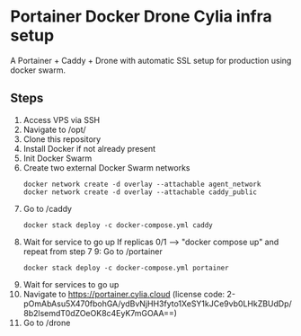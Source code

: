 # Portainer Docker Drone Cylia infra setup
A Portainer + Caddy + Drone with automatic SSL setup for production using docker swarm.

## Steps
1. Access VPS via SSH
2. Navigate to /opt/
3. Clone this repository
4. Install Docker if not already present
5. Init Docker Swarm
6. Create two external Docker Swarm networks
    ```
    docker network create -d overlay --attachable agent_network
    docker network create -d overlay --attachable caddy_public
    ```
7. Go to /caddy
    ```
    docker stack deploy -c docker-compose.yml caddy
    ```
8. Wait for service to go up
    If replicas 0/1 --> "docker compose up" and repeat from step 7
9: Go to /portainer
    ```
    docker stack deploy -c docker-compose.yml portainer
    ```
10. Wait for services to go up
11. Navigate to https://portainer.cylia.cloud 
    (license code: 2-pOmAbAsu5X470fbohGA/ydBvNjHH3fyto1XeSY1kJCe9vb0LHkZBUdDp/8b2lsemdT0dZOeOK8c4EyK7mGOAA==)
12. Go to /drone
